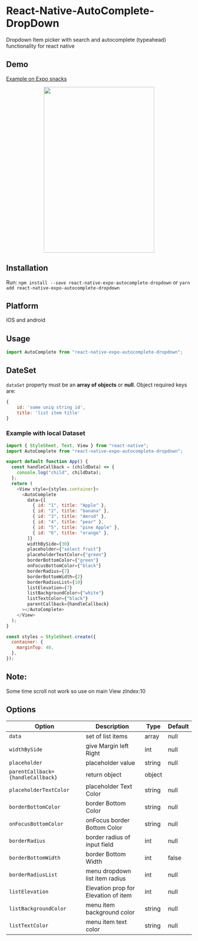 # React-Native-AutoComplete-DropDown

Dropdown Item picker with search and autocomplete (typeahead) functionality for react native

## Demo

<a  href="https://snack.expo.dev/@umairhussain/e0b11a">

Example on Expo snacks

</a>
<p style="text-align: center;" align="center">
    <img src="https://i.ibb.co/fCYwqcJ/image-Example.jpg" width="300" height="450"/>
</p>

## Installation

Run: `npm install --save react-native-expo-autocomplete-dropdown` or `yarn add react-native-expo-autocomplete-dropdown`

## Platform

IOS and android

## Usage

```js
import AutoComplete from "react-native-expo-autocomplete-dropdown";
```

## DateSet

`dataSet` property must be an **array of objects** or **null**. Object required keys are:

```js
{
    id: 'some uniq string id',
    title: 'list item title'
}
```

### Example with local Dataset

```js
import { StyleSheet, Text, View } from "react-native";
import AutoComplete from "react-native-expo-autocomplete-dropdown";

export default function App() {
  const handleCallback = (childData) => {
    console.log("child", childData);
  };
  return (
    <View style={styles.container}>
      <AutoComplete
        data={[
          { id: "1", title: "Apple" },
          { id: "2", title: "banana" },
          { id: "3", title: "Amrod" },
          { id: "4", title: "pear" },
          { id: "5", title: "pine Apple" },
          { id: "6", title: "orange" },
        ]}
        widthBySide={30}
        placeholder={"select fruit"}
        placeholderTextColor={"green"}
        borderBottomColor={"green"}
        onFocusBottomColor={"black"}
        borderRadius={7}
        borderBottomWidth={2}
        borderRadiusList={10}
        listElevation={7}
        listBackgroundColor={"white"}
        listTextColor={"black"}
        parentCallback={handleCallback}
      ></AutoComplete>
    </View>
  );
}

const styles = StyleSheet.create({
  container: {
    marginTop: 40,
  },
});
```

## Note:

Some time scroll not work so use on main View zIndex:10

## Options

| **Option**                        | **Description**                      | **Type** | **Default** |
| --------------------------------- | ------------------------------------ | -------- | ----------- |
| `data`                            | set of list items                    | array    | null        |
| `widthBySide`                     | give Margin left Right               | int      | null        |
| `placeholder`                     | placeholder value                    | string   | null        |
| `parentCallback={handleCallback}` | return object                        | object   |             |
| `placeholderTextColor`            | placeholder Text Color               | string   | null        |
| `borderBottomColor`               | border Bottom Color                  | string   | null        |
| `onFocusBottomColor`              | onFocus border Bottom Color          | string   | null        |
| `borderRadius`                    | border radius of input field         | int      | null        |
| `borderBottomWidth`               | border Bottom Width                  | int      | false       |
| `borderRadiusList`                | menu dropdown list item radius       | int      | null        |
| `listElevation`                   | Elevation prop for Elevation of item | int      | null        |
| `listBackgroundColor`             | menu item background color           | string   | null        |
| `listTextColor`                   | menu item text color                 | string   | null        |
